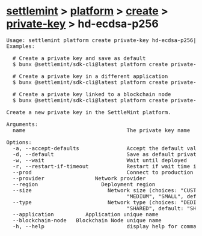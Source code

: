 # [settlemint](../../../../settlemint.md) > [platform](../../../platform.md) > [create](../../create.md) > [private-key](../private-key.md) > hd-ecdsa-p256

<pre>Usage: settlemint platform create private-key hd-ecdsa-p256|hd 
Examples:

  # Create a private key and save as default
  $ bunx @settlemint/sdk-cli@latest platform create private-key hd-ecdsa-p256 my-key --accept-defaults -d

  # Create a private key in a different application
  $ bunx @settlemint/sdk-cli@latest platform create private-key hd-ecdsa-p256 my-key --application my-app

  # Create a private key linked to a blockchain node
  $ bunx @settlemint/sdk-cli@latest platform create private-key hd-ecdsa-p256 my-key --blockchain-node node-123

Create a new private key in the SettleMint platform.

Arguments:
  name                                The private key name

Options:
  -a, --accept-defaults               Accept the default values
  -d, --default                       Save as default private key
  -w, --wait                          Wait until deployed
  -r, --restart-if-timeout            Restart if wait time is exceeded
  --prod                              Connect to production environment
  --provider <provider>               Network provider
  --region <region>                   Deployment region
  --size <size>                       Network size (choices: "CUSTOM", "LARGE",
                                      "MEDIUM", "SMALL", default: "SMALL")
  --type <type>                       Network type (choices: "DEDICATED",
                                      "SHARED", default: "SHARED")
  --application <application>         Application unique name
  --blockchain-node <blockchainNode>  Blockchain Node unique name
  -h, --help                          display help for command
</pre>